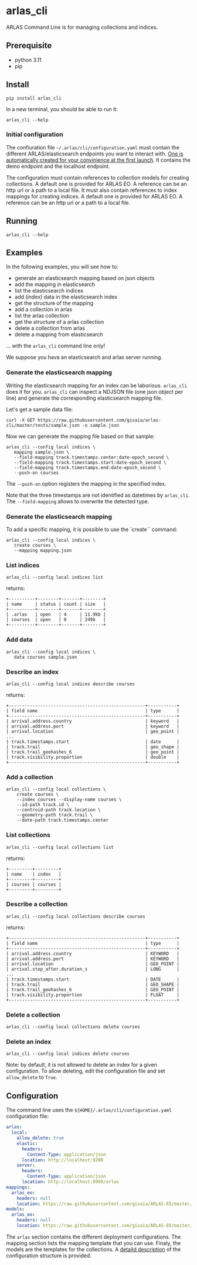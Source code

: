 # arlas_cli

ARLAS Command Line is for managing collections and indices.

## Prerequisite

- python 3.11
- pip

## Install

```shell
pip install arlas_cli
```

In a new terminal, you should be able to run it:
```shell
arlas_cli --help
```

### Initial configuration
The confiuration file `~/.arlas/cli/configuration.yaml` must contain the different ARLAS/elasticsearch endpoints you want to interact with. [One is automatically created for your convinience at the first launch](configuration.yaml). It contains the demo endpoint and the localhost endpoint.

The configuration must contain references to collection models for creating collections. A default one is provided for ARLAS EO. A reference can be an http url or a path to a local file.
It must also contain references to index mappings for creating indices. A default one is provided for ARLAS EO. A reference can be an http url or a path to a local file.

## Running

```shell
arlas_cli --help
```

## Examples

In the following examples, you will see how to:
- generate an elasticsearch mapping based on json objects
- add the mapping in elasticsearch
- list the elasticsearch indices
- add (index) data in the elasticsearch index
- get the structure of the mapping
- add a collection in arlas
- list the arlas collection
- get the structure of a arlas collection
- delete a collection from arlas
- delete a mapping from elasticsearch

... with the `arlas_cli` command line only!

We suppose you hava an elasticsearch and arlas server running.

### Generate the elasticsearch mapping

Writing the elasticsearch mapping for an index can be laborious. `arlas_cli` does it for you. `arlas_cli` can inspect a NDJSON file (one json object per line) and generate the corresponding elasticsearch mapping file.

Let's get a sample data file:
```shell
curl -X GET https://raw.githubusercontent.com/gisaia/arlas-cli/master/tests/sample.json -o sample.json
```

Now we can generate the mapping file based on that sample:
```shell
arlas_cli --config local indices \
   mapping sample.json \
   --field-mapping track.timestamps.center:date-epoch_second \
   --field-mapping track.timestamps.start:date-epoch_second \
   --field-mapping track.timestamps.end:date-epoch_second \
   --push-on courses
```

The `--push-on` option registers the mapping in the specified index.

Note that the three timestamps are not identified as datetimes by `arlas_cli`. The `--field-mapping` allows to overwrite the detected type.

### Generate the elasticsearch mapping

To add a specific mapping, it is possible to use the `create`` command:

```shell
arlas_cli --config local indices \
   create courses \
   --mapping mapping.json 
```

### List indices
```shell
arlas_cli --config local indices list
```

returns:

```shell
+----------+--------+-------+--------+
| name     | status | count | size   |
+----------+--------+-------+--------+
| .arlas   | open   | 4     | 11.9kb |
| courses  | open   | 0     | 249b   |
+----------+--------+-------+--------+
```

### Add data
```shell
arlas_cli --config local indices \
   data courses sample.json
```

### Describe an index

```shell
arlas_cli --config local indices describe courses
```

returns:

```shell
+----------------------------------------------------+-----------+
| field name                                         | type      |
+----------------------------------------------------+-----------+
| arrival.address.country                            | keyword   |
| arrival.address.port                               | keyword   |
| arrival.location                                   | geo_point |
...
| track.timestamps.start                             | date      |
| track.trail                                        | geo_shape |
| track.trail_geohashes_6                            | geo_point |
| track.visibility.proportion                        | double    |
+----------------------------------------------------+-----------+
```

### Add a collection
```shell
arlas_cli --config local collections \
    create courses \
    --index courses --display-name courses \
    --id-path track.id \
    --centroid-path track.location \
    --geometry-path track.trail \
    --date-path track.timestamps.center
```


### List collections
```shell
arlas_cli --config local collections list
```

returns:

```shell
+---------+---------+
| name    | index   |
+---------+---------+
| courses | courses |
+---------+---------+
```

### Describe a collection

```shell
arlas_cli --config local collections describe courses
```

returns:

```shell
+----------------------------------------------------+-----------+
| field name                                         | type      |
+----------------------------------------------------+-----------+
| arrival.address.country                            | KEYWORD   |
| arrival.address.port                               | KEYWORD   |
| arrival.location                                   | GEO_POINT |
| arrival.stop_after.duration_s                      | LONG      |
...
| track.timestamps.start                             | DATE      |
| track.trail                                        | GEO_SHAPE |
| track.trail_geohashes_6                            | GEO_POINT |
| track.visibility.proportion                        | FLOAT     |
+----------------------------------------------------+-----------+
```

### Delete a collection
```shell
arlas_cli --config local collections delete courses
```

### Delete an index
```shell
arlas_cli --config local indices delete courses
```

Note: by default, it is not allowed to delete an index for a given configuration. To allow deleting, edit the configuration file and set `allow_delete` to `True`.

## Configuration

The command line uses the `${HOME}/.arlas/cli/configuration.yaml` configuration file:

```yaml
arlas:
  local:
    allow_delete: true
    elastic:
      headers:
        Content-Type: application/json
      location: http://localhost:9200
    server:
      headers:
        Content-Type: application/json
      location: http://localhost:9999/arlas
mappings:
  arlas_eo:
    headers: null
    location: https://raw.githubusercontent.com/gisaia/ARLAS-EO/master/mapping.json
models:
  arlas_eo:
    headers: null
    location: https://raw.githubusercontent.com/gisaia/ARLAS-EO/master/collection.json
```

The `arlas` section contains the different deployment configurations. The mapping section lists the mapping template that you can use.
 Finaly, the models are the templates for the collections. A [detaild description](docs/model/README.md) of the configuration structure is provided.
 